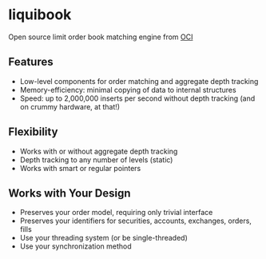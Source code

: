 liquibook
=========

Open source limit order book matching engine from [OCI](ociweb.com)

## Features
* Low-level components for order matching and aggregate depth tracking
* Memory-efficiency: minimal copying of data to internal structures
* Speed: up to 2,000,000 inserts per second without depth tracking (and on crummy hardware, at that!)

## Flexibility
* Works with or without aggregate depth tracking
* Depth tracking to any number of levels (static)
* Works with smart or regular pointers

## Works with Your Design
* Preserves your order model, requiring only trivial interface
* Preserves your identifiers for securities, accounts, exchanges, orders, fills
* Use your threading system (or be single-threaded)
* Use your synchronization method
